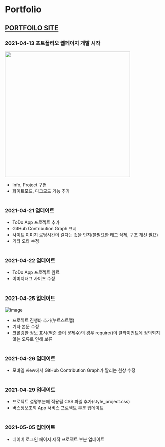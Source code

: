 # Portfolio
## [PORTFOILO SITE](https://k-junyyy.github.io/Portfolio/main.html)

### 2021-04-13 포트폴리오 웹페이지 개발 시작
<img src="https://user-images.githubusercontent.com/74912530/114492595-d5e97e80-9c53-11eb-99d8-f4ca0f3ed103.png" width="auto" height="400px">

* Info, Project 구현
* 화이트모드, 다크모드 기능 추가
<br><br>

### 2021-04-21 업데이트
* ToDo App 프로젝트 추가
* GitHub Contribution Graph 표시
* 사이트 이미지 로딩시간이 길다는 것을 인지(불필요한 태그 삭제, 구조 개선 필요)
* 기타 오타 수정
<br><br>

### 2021-04-22 업데이트
* ToDo App 프로젝트 완료
* 이미지태그 사이즈 수정
<br><br>

### 2021-04-25 업데이트
![image](https://user-images.githubusercontent.com/74912530/115967579-61291500-a56e-11eb-8677-1153b6b69441.png)

* 프로젝트 진행바 추가(부트스트랩)
* 기타 본문 수정
* 크롤링한 정보 표시(백준 풀이 문제수)의 경우 require()이 클라이언트에 정의되지 않는 오류로 인해 보류
<br><br>

### 2021-04-26 업데이트

* 모바일 view에서 GitHub Contribution Graph가 짤리는 현상 수정
<br><br>

### 2021-04-29 업데이트

* 프로젝트 설명부분에 적용될 CSS 파일 추가(style_project.css) 
* 버스정보조회 App 서비스 프로젝트 부분 업데이트
<br><br>

### 2021-05-05 업데이트

* 네이버 로그인 페이지 제작 프로젝트 부분 업데이트
<br><br>

